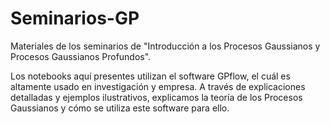 # Seminarios-GP

Materiales de los seminarios de "Introducción a los Procesos Gaussianos y Procesos Gaussianos Profundos".

Los notebooks aquí presentes utilizan el software GPflow, el cuál es altamente usado en investigación y empresa. A través de explicaciones detalladas y ejemplos ilustrativos, explicamos la teoría de los Procesos Gaussianos y cómo se utiliza este software para ello.
